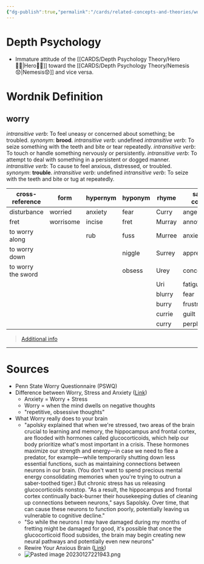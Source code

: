 ```yaml
---
{"dg-publish":true,"permalink":"/cards/related-concepts-and-theories/worry/","created":"2023-01-27T22:06:01.712+01:00","updated":"2023-05-03T00:49:42.659+02:00"}
---
```


# Depth Psychology 
- Immature attitude of the [[CARDS/Depth Psychology Theory/Hero🦸‍♂️\|Hero🦸‍♂️]] toward the [[CARDS/Depth Psychology Theory/Nemesis😟\|Nemesis😟]] and vice versa. 

# Wordnik Definition 
## worry
*intransitive verb*: To feel uneasy or concerned about something; be troubled. <i>synonym</i>: <strong> brood</strong>.
*intransitive verb*: undefined
*intransitive verb*: To seize something with the teeth and bite or tear repeatedly.
*intransitive verb*: To touch or handle something nervously or persistently.
*intransitive verb*: To attempt to deal with something in a persistent or dogged manner.
*intransitive verb*: To cause to feel anxious, distressed, or troubled. <i>synonym</i>: <strong> trouble</strong>.
*intransitive verb*: undefined
*intransitive verb*: To seize with the teeth and bite or tug at repeatedly.

| cross-reference |form |hypernym |hyponym |rhyme |same-context |synonym |variant |verb-form |
| --- | --- | --- | --- | --- | --- | --- | --- | --- |
| disturbance | worried | anxiety | fear | Curry | anger | ado | worried | worried |
| fret | worrisome | incise | fret | Murray | annoyance | afflict |  | worries |
| to worry along |  | rub | fuss | Murree | anxiety | aggravate |  | worrying |
| to worry down |  |  | niggle | Surrey | apprehension | aggravation |  |  |
| to worry the sword |  |  | obsess | Urey | concern | aggrieve |  |  |
|  |  |  |  | Uri | fatigue | agitate |  |  |
|  |  |  |  | blurry | fear | ail |  |  |
|  |  |  |  | burry | frustration | anguish |  |  |
|  |  |  |  | currie | guilt | annoy |  |  |
|  |  |  |  | curry | perplexity | annoy |  |  |

> [Additional info](https://www.wordnik.com/words/worry)

---

# Sources
 - Penn State Worry Questionnaire (PSWQ)
 - Difference between Worry, Stress and Anxiety ([Link](https://www.nymc.edu/media/schools-and-colleges/nymc/pdf/student-life/TheDifferenceBetweenWorryStressandAnxiety-TheNewYorkTimes.pdf))
	 - Anxiety = Worry + Stress
	 - Worry = when the mind dwells on negative thoughts 
	 - "repetitive, obsessive thoughts"
- What Worry really does to your brain
	- "apolsky explained that when we're stressed, two areas of the brain crucial to learning and memory, the hippocampus and frontal cortex, are flooded with hormones called glucocorticoids, which help our body prioritize what's most important in a crisis. These hormones maximize our strength and energy—in case we need to flee a predator, for example—while temporarily shutting down less essential functions, such as maintaining connections between neurons in our brain. (You don't want to spend precious mental energy consolidating memories when you're trying to outrun a saber-toothed tiger.) But chronic stress has us releasing glucocorticoids nonstop. "As a result, the hippocampus and frontal cortex continually back-burner their housekeeping duties of cleaning up connections between neurons," says Sapolsky. Over time, that can cause these neurons to function poorly, potentially leaving us vulnerable to cognitive decline."
	- "So while the neurons I may have damaged during my months of fretting might be damaged for good, it's possible that once the glucocorticoid flood subsides, the brain may begin creating new neural pathways and potentially even new neurons"
	- Rewire Your Anxious Brain ([Link](https://books.google.fr/books?hl=en&lr=&id=Q_ekBQAAQBAJ&oi=fnd&pg=PT24&dq=neuroscience+%2B+%22worry%22+&ots=Fd69bRPkJD&sig=PocOrF_W4I8OC1kv-LseW9P2llc&redir_esc=y#v=onepage&q=worry&f=false))
	- ![Pasted image 20230127221943.png](/img/user/EXTRAS/Images/Pasted%20image%2020230127221943.png)

